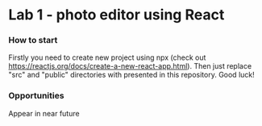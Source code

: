# Lab 1 - photo editor using React
### How to start
Firstly you need to create new project using npx (check out https://reactjs.org/docs/create-a-new-react-app.html).
Then just replace "src" and "public" directories with presented in this repository.
Good luck!
### Opportunities
Appear in near future